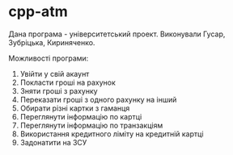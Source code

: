# cpp-atm
Дана програма - університетський проект.
Виконували Гусар, Зубріцька, Кириняченко.

Можливості програми:
1) Увійти у свій акаунт
2) Покласти гроші на рахунок
3) Зняти гроші з рахунку
4) Переказати гроші з одного рахунку на інший
5) Обирати різні картки з гаманця
6) Переглянути інформацію по картці
7) Переглянути інформацію по транзакціям
8) Використання кредитного ліміту на кредитній картці
9) Задонатити на ЗСУ

